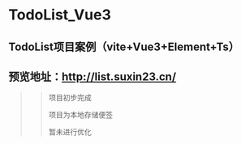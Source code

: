 # TodoList_Vue3

## TodoList项目案例（vite+Vue3+Element+Ts）
## 预览地址：http://list.suxin23.cn/

>>项目初步完成
>>
>>项目为本地存储便签
>>
>>暂未进行优化

